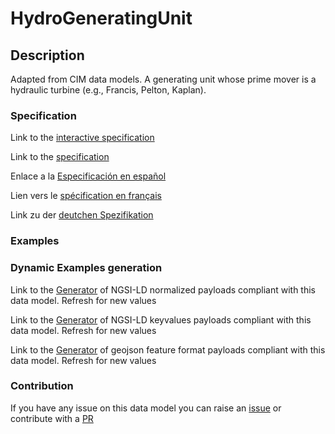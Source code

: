 # HydroGeneratingUnit

## Description 

Adapted from CIM data models. A generating unit whose prime mover is a hydraulic turbine (e.g., Francis, Pelton, Kaplan).
### Specification

Link to the [interactive specification](https://swagger.lab.fiware.org/?url=https://smart-data-models.github.io/dataModel.EnergyCIM/HydroGeneratingUnit/swagger.yaml)

Link to the [specification](https://smart-data-models.github.io/dataModel.EnergyCIM/HydroGeneratingUnit/doc/spec.md)

Enlace a la [Especificación en español](https://smart-data-models.github.io/dataModel.EnergyCIM/HydroGeneratingUnit/doc/spec_ES.md)

Lien vers le [spécification en français](https://smart-data-models.github.io/dataModel.EnergyCIM/HydroGeneratingUnit/doc/spec_FR.md)

Link zu der [deutchen Spezifikation](https://smart-data-models.github.io/dataModel.EnergyCIM/HydroGeneratingUnit/doc/spec_DE.md)
### Examples
### Dynamic Examples generation

Link to the [Generator](https://smartdatamodels.org/extra/ngsi-ld_generator_v0.92.php?schemaUrl=https://raw.githubusercontent.com/smart-data-models/dataModel.EnergyCIM/master/HydroGeneratingUnit/schema.json&email=info@smartdatamodels.org) of NGSI-LD normalized payloads compliant with this data model. Refresh for new values

Link to the [Generator](https://smartdatamodels.org/extra/ngsi-ld_generator_keyvalues_v0.92.php?schemaUrl=https://raw.githubusercontent.com/smart-data-models/dataModel.EnergyCIM/master/HydroGeneratingUnit/schema.json&email=info@smartdatamodels.org) of NGSI-LD keyvalues payloads compliant with this data model. Refresh for new values

Link to the [Generator](https://smartdatamodels.org/extra/geojson_features_generator_v1.0.php?schemaUrl=https://raw.githubusercontent.com/smart-data-models/dataModel.EnergyCIM/master/HydroGeneratingUnit/schema.json&email=info@smartdatamodels.org) of geojson feature format payloads compliant with this data model. Refresh for new values
### Contribution

 If you have any issue on this data model you can raise an [issue](https://github.com/smart-data-models/dataModel.EnergyCIM/issues)  or contribute with a [PR](https://github.com/smart-data-models/dataModel.EnergyCIM/pulls)